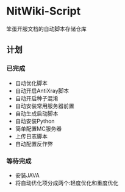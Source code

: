 # NitWiki-Script

笨蛋开服文档的自动脚本存储仓库

## 计划

### 已完成

* 自动优化脚本
* 自动开启AntiXray脚本
* 自动开启种子混淆
* 自动安装常用服务器前置
* 自动生成启动脚本
* 自动安装Python
* 简单配置MC服务器
* 上传日志脚本
* 自动配置反作弊

### 等待完成

* 安装JAVA
* 将自动优化项分成两个:轻度优化和重度优化
  
